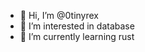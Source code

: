 - 👋 Hi, I’m @0tinyrex
- 👀 I’m interested in database 
- 🌱 I’m currently learning rust
  
<!---
0tinyrex/0tinyrex is a ✨ special ✨ repository because its `README.md` (this file) appears on your GitHub profile.
You can click the Preview link to take a look at your changes.
--->
